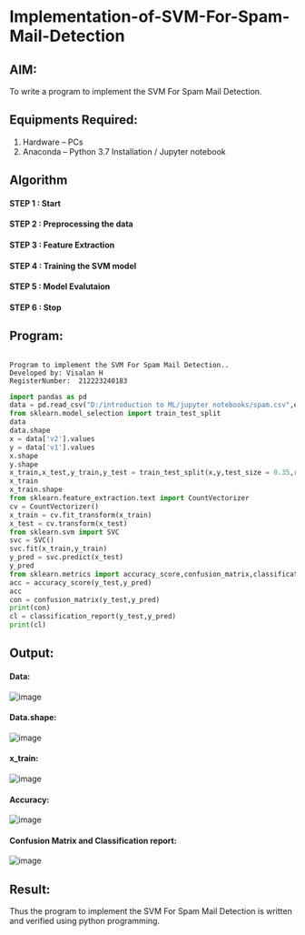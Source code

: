 # Implementation-of-SVM-For-Spam-Mail-Detection

## AIM:
To write a program to implement the SVM For Spam Mail Detection.

## Equipments Required:
1. Hardware – PCs
2. Anaconda – Python 3.7 Installation / Jupyter notebook

## Algorithm
#### STEP 1 : Start
#### STEP 2 : Preprocessing the data
#### STEP 3 : Feature Extraction
#### STEP 4 : Training the SVM model
#### STEP 5 : Model Evalutaion
#### STEP 6 : Stop


## Program:
```

Program to implement the SVM For Spam Mail Detection..
Developed by: Visalan H
RegisterNumber:  212223240183

```
```py
import pandas as pd
data = pd.read_csv("D:/introduction to ML/jupyter notebooks/spam.csv",encoding = 'windows-1252')
from sklearn.model_selection import train_test_split
data
data.shape
x = data['v2'].values
y = data['v1'].values
x.shape
y.shape
x_train,x_test,y_train,y_test = train_test_split(x,y,test_size = 0.35,random_state = 48)
x_train
x_train.shape
from sklearn.feature_extraction.text import CountVectorizer
cv = CountVectorizer()
x_train = cv.fit_transform(x_train)
x_test = cv.transform(x_test)
from sklearn.svm import SVC
svc = SVC()
svc.fit(x_train,y_train)
y_pred = svc.predict(x_test)
y_pred
from sklearn.metrics import accuracy_score,confusion_matrix,classification_report
acc = accuracy_score(y_test,y_pred)
acc
con = confusion_matrix(y_test,y_pred)
print(con)
cl = classification_report(y_test,y_pred)
print(cl)
```

## Output:
#### Data:
![image](https://github.com/user-attachments/assets/18f78bdb-bd26-49fc-a60b-daf2c7a47827)
#### Data.shape:
![image](https://github.com/user-attachments/assets/6df4d79e-a214-415b-bb9f-728b82192669)
#### x_train:
![image](https://github.com/user-attachments/assets/3dc2d767-2da9-41d7-8ca7-3a2438050091)
#### Accuracy:
![image](https://github.com/user-attachments/assets/900ecb44-34a3-4c5b-8d44-e0c6e7a998ba)
#### Confusion Matrix and Classification report:
![image](https://github.com/user-attachments/assets/1025a96d-05d0-4741-b0d6-ddc661fa2e71)


## Result:
Thus the program to implement the SVM For Spam Mail Detection is written and verified using python programming.
